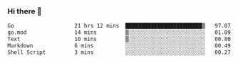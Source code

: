 ### Hi there 👋

<!--
**yeya24/yeya24** is a ✨ _special_ ✨ repository because its `README.md` (this file) appears on your GitHub profile.

Here are some ideas to get you started:

- 🔭 I’m currently working on ...
- 🌱 I’m currently learning ...
- 👯 I’m looking to collaborate on ...
- 🤔 I’m looking for help with ...
- 💬 Ask me about ...
- 📫 How to reach me: ...
- 😄 Pronouns: ...
- ⚡ Fun fact: ...
-->

<!--START_SECTION:waka-->

```txt
Go                   21 hrs 12 mins  ████████████████████████▒   97.07 %
go.mod               14 mins         ▒░░░░░░░░░░░░░░░░░░░░░░░░   01.09 %
Text                 10 mins         ▒░░░░░░░░░░░░░░░░░░░░░░░░   00.80 %
Markdown             6 mins          ░░░░░░░░░░░░░░░░░░░░░░░░░   00.49 %
Shell Script         3 mins          ░░░░░░░░░░░░░░░░░░░░░░░░░   00.27 %
```

<!--END_SECTION:waka-->
